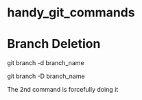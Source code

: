 # handy_git_commands

# Branch Deletion
git branch -d branch_name

git branch -D branch_name

The 2nd command is forcefully doing it 
